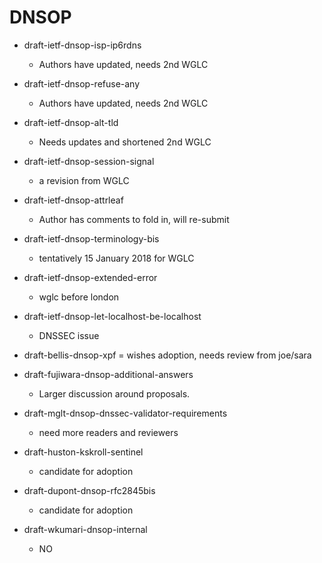 # DNSOP 

* draft-ietf-dnsop-isp-ip6rdns
    - Authors have updated, needs 2nd WGLC

* draft-ietf-dnsop-refuse-any
    - Authors have updated, needs 2nd WGLC

* draft-ietf-dnsop-alt-tld
    - Needs updates and shortened 2nd WGLC

* draft-ietf-dnsop-session-signal
    - a revision from WGLC

* draft-ietf-dnsop-attrleaf
    - Author has comments to fold in, will re-submit

* draft-ietf-dnsop-terminology-bis
    - tentatively 15 January 2018 for WGLC

* draft-ietf-dnsop-extended-error
    - wglc before london

* draft-ietf-dnsop-let-localhost-be-localhost
    - DNSSEC issue 

* draft-bellis-dnsop-xpf
    = wishes adoption, needs review from joe/sara 

* draft-fujiwara-dnsop-additional-answers
    - Larger discussion around proposals. 

* draft-mglt-dnsop-dnssec-validator-requirements
    - need more readers and reviewers

* draft-huston-kskroll-sentinel
    - candidate for adoption 

* draft-dupont-dnsop-rfc2845bis
    - candidate for adoption 

* draft-wkumari-dnsop-internal
    - NO
